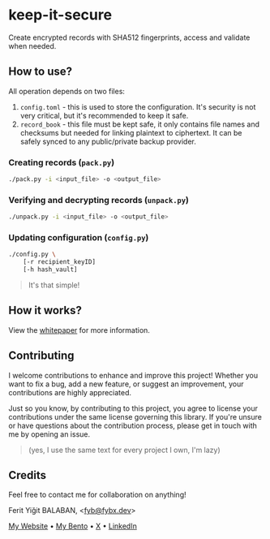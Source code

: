 # keep-it-secure

Create encrypted records with SHA512 fingerprints, access and validate when needed.

## How to use?

All operation depends on two files:
1. `config.toml` - this is used to store the configuration. It's security is not very critical, but it's recommended to keep it safe.
2. `record_book` - this file must be kept safe, it only contains file names and checksums but needed for linking plaintext to ciphertext. It can be safely synced to any public/private backup provider.

### Creating records (`pack.py`)

```bash
./pack.py -i <input_file> -o <output_file>
```

### Verifying and decrypting records (`unpack.py`)

```bash
./unpack.py -i <input_file> -o <output_file>
```

### Updating configuration (`config.py`)

```bash
./config.py \
    [-r recipient_keyID] 
    [-h hash_vault]
```

> It's that simple!

## How it works?

View the [whitepaper][1] for more information.

## Contributing

I welcome contributions to enhance and improve this project! Whether you want to fix a bug, add a new feature, or suggest an improvement, your contributions are highly appreciated.

Just so you know, by contributing to this project, you agree to license your contributions under the same license governing this library. If you're unsure or have questions about the contribution process, please get in touch with me by opening an issue.

> (yes, I use the same text for every project I own, I'm lazy)

## Credits

Feel free to contact me for collaboration on anything!

Ferit Yiğit BALABAN, <[fyb@fybx.dev][llmail]>

[My Website][llwebsite] • [My Bento][llbento] • [X][llx] • [LinkedIn][lllinkedin]

[0]: https://www.gnupg.org/
[1]: https://github.com/fybx/keep-it-secure/blob/main/docs/keep-it-secure%20whitepaper.pdf
[llmail]: mailto:fyb@fybx.dev
[llwebsite]: https://fybx.dev
[llbento]: https://bento.me/balaban
[llx]: https://x.com/fybalaban
[lllinkedin]: https://linkedin.com/in/fybx